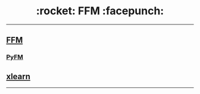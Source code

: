 <h1 align = "center">:rocket: FFM :facepunch:</h1>

---

## [FFM][1]
### [PyFM][2]

## [xlearn][3]










---
[1]: https://tech.meituan.com/deep-understanding-of-ffm-principles-and-practices.html#mjx-eqn-eqpoly
[2]: https://github.com/coreylynch/pyFM
[3]: https://github.com/aksnzhy/xlearn

